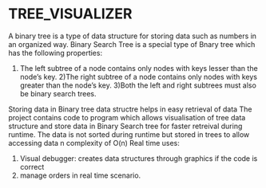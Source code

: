# TREE_VISUALIZER

A binary tree is a type of data structure for storing data such as numbers in an organized way.
Binary Search Tree is a special type of Bnary tree which has the following properties:  
1) The left subtree of a node contains only nodes with keys lesser than the node’s key.
2)The right subtree of a node contains only nodes with keys greater than the node’s key.
3)Both the left and right subtrees must also be binary search trees.

Storing data in Binary tree data structre helps in easy retrieval of data
The project contains code to program which allows visualisation of tree data structure and store data in Binary Search tree for  faster retreival during runtime. The data is not sorted during runtime but stored in trees to allow accessing data n complexity of O(n) 
Real time uses:
1) Visual debugger: creates data structures through graphics if the code is correct
2) manage orders in real time scenario.
